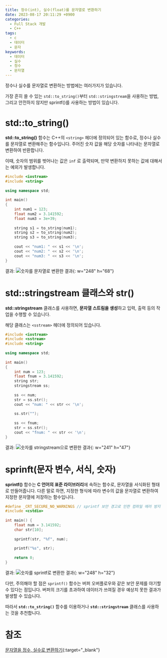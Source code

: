 ```yaml
---
title: 정수(int), 실수(float)를 문자열로 변환하기
date: 2023-08-17 20:11:29 +0900
categories:
  - Full Stack 개발
  - C++
tags:
  - c
  - 데이터
  - 문자
keywords:
  - 데이터
  - 실수
  - 정수
  - 문자열
---
```


정수나 실수를 문자열로 변환하는 방법에는 여러가지가 있습니다.

가장 흔히 쓸 수 있는 `std::to_string()`부터 `std::stringstream`을 사용하는 방법, 그리고 안전하지 않지만 sprintf()를 사용하는 방법이 있습니다.

# std::to_string()

 <span class="keyword">**std::to_string()**</span> 함수는 C++의 `<string>` 헤더에 정의되어 있는 함수로, <span class="font_highlight">정수나 실수를 문자열로 변환해주는 함수</span>입니다.
주어진 숫자 값을 해당 숫자를 나타내는 문자열로 변환하여 반환합니다.

이때, 숫자의 범위를 벗어나는 값은 `inf` 로 출력되며, 만약 변환하지 못하는 값에 대해서는 예외가 발생합니다.

```cpp
#include <iostream>
#include <string>
 
using namespace std;
 
int main()
{
    int num1 = 123;
    float num2 = 3.141592;
    float num3 = 3e+39;
 
    string s1 = to_string(num1);
    string s2 = to_string(num2);
    string s3 = to_string(num3);
 
    cout << "num1: " << s1 << '\n';
    cout << "num2: " << s2 << '\n';
    cout << "num3: " << s3 << '\n';
}
```

결과:
![숫자를 문자열로 변환한 결과](https://i.postimg.cc/1X4Rg3Cs/to-01.png){: w="248" h="68"}


# std::stringstream 클래스와 str()

 <span class="keyword">**std::stringstream**</span> 클래스를 사용하면, **문자열 스트림을 생성**하고 입력, 출력 등의 작업을 수행할 수 있습니다.

해당 클래스는 `<sstream>` 헤더에 정의되어 있습니다.

```cpp
#include <iostream>
#include <sstream>
#include <string>
 
using namespace std;
 
int main()
{
    int num = 123;
    float fnum = 3.141592;
    string str;
    stringstream ss;
 
    ss << num;
    str = ss.str();
    cout << "num: " << str << '\n';
 
    ss.str("");
 
    ss << fnum;
    str = ss.str();
    cout << "fnum: " << str << '\n';
}
```

결과:
![숫자를 stringstream으로 변환한 결과](https://i.postimg.cc/zDPXsTvB/to-02.png){: w="241" h="47"}

# sprinft(문자 변수, 서식, 숫자)

 <span class="keyword">**sprintf()**</span> 함수는 **C 언어의 표준 라이브러리**에 속하는 함수로, 문자열을 서식화된 형태로 만들어줍니다. 다른 말로 하면, 지정한 형식에 따라 변수의 값을 문자열로 변환하여 지정한 문자열에 저장하는 함수입니다.

```cpp
#define _CRT_SECURE_NO_WARNINGS // sprintf 보안 경고로 인한 컴파일 에러 방지
#include <cstdio>
 
int main() {
    float num = 3.141592;
    char str[10];
 
    sprintf(str, "%f", num);
 
    printf("%s", str);
 
    return 0;
}
```

결과:
![숫자를 sprintf로 변환한 결과](https://i.postimg.cc/VvTfXPpM/to-03.png){:  w="248" h="32"}

다만, 주의해야 할 점은 `sprintf()` 함수는 버퍼 오버플로우와 같은 보안 문제를 야기할 수 있다는 점입니다.
버퍼의 크기를 초과하여 데이터가 쓰여질 경우 예상치 못한 결과가 발생할 수 있습니다.

따라서 **`std::to_string()`** 함수를 이용하거나 **`std::stringstream`** 클래스를 사용하는 것을 추천합니다.

# 참조
[문자열을 정수, 실수로 변환하기](/posts/%EB%AC%B8%EC%9E%90%EC%97%B4%EC%9D%84-%EC%A0%95%EC%88%98-%EC%8B%A4%EC%88%98%EB%A1%9C-%EB%B3%80%ED%99%98%ED%95%98%EA%B8%B0/){:target="_blank"}